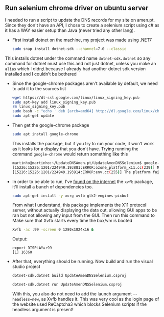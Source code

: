 ## Run selenium chrome driver on ubuntu server

I needed to run a script to update the DNS records for my site on amen.pt. Since they don't have an API, I chose to create a selenium script using c# as it has a WAY easier setup than Java (never tried any other lang).

- First install dotnet on the machine, my project was made using .NET7
  ```sh
  sudo snap install dotnet-sdk --channel=7.0 --classic
  ```
This installs dotnet under the command name `dotnet-sdk.dotnet` so any command for dotnet must use this and not just dotnet, unless you make an `alias` which I didn;t because I already had another dotnet sdk version installed and I couldn't be bothered
- Since the google-chrome packages aren't available by default, we need to add it to the sources list
  ```sh
  wget https://dl-ssl.google.com/linux/linux_signing_key.pub
  sudo apt-key add linux_signing_key.pub
  rm linux_signing_key.pub
  sudo bash -c "echo ' deb [arch=amd64] http://dl.google.com/linux/chrome/deb/ stable main' >> /etc/apt/sources.list.d/google-chrome.list"
  sudo apt-get update
  ```
- Then get the google-chrome package
  ```sh
  sudo apt install google-chrome
  ```
  This installs the package, but if you try to run your code, it won't work as it looks for a display that you don't have. Trying running the command `google-chrome` would return something like this
  ```sh
  martinho@martinho:~/UpdateDNSAmen.pt/UpdateAmenDNSSelenium$ google-chrome
  [15226:15226:1201/224949.193881:ERROR:ozone_platform_x11.cc(239)] Missing X server or $DISPLAY
  [15226:15226:1201/224949.193914:ERROR:env.cc(255)] The platform failed to initialize.  Exiting.
  ```
- In order to be able to run, I've [found on the internet](https://stackoverflow.com/a/61043049) the `xvfb` package, it'll install a bunch of dependencies too.
  ```sh
  sudo apt-get install -y xorg xvfb gtk2-engines-pixbuf
  ```
  From what I understand, this package implements the X11 protocol server, without actually displaying the data out, allowing GUI apps to be ran but not allowing any input from the GUI.
  Then run this command to Make sure that Xvfb starts every time the box/vm is booted
  ```sh
  Xvfb -ac :99 -screen 0 1280x1024x16 &
  ```
  Output:
  ```
  export DISPLAY=:99
  [1] 16360
  ```
- After that, everything should be running. Now build and run the visual studio project
  ```sh
  dotnet-sdk.dotnet build UpdateAmenDNSSelenium.csproj

  dotnet-sdk.dotnet run UpdateAmenDNSSelenium.csproj
  ```
  With this, you also do not need to add the launch argument `--headless=new`, as Xvfb handles it. This was very cool as the login page of the website used ReCaptcha3 which blocks Selenium scripts if the headless argument is present!
